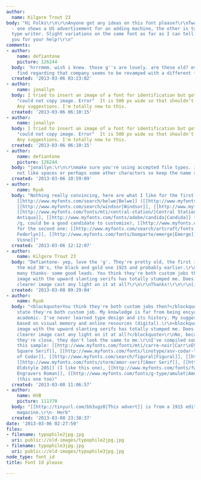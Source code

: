 ```yaml
---
author:
  name: Kilgore Trout 23
body: "Hi Folks\r\n\r\nAnyone got any ideas on this font please?\r\nTwo pics attached
  - one shows a US advertisement for an adding machine, the other is taken from a
  type writer. Slight variations on the same font as far as I can tell.\r\n\r\nThank
  you for your help!\r\n"
comments:
- author:
    name: defiantone
    picture: 126244
  body: 'hrrrmmm. wish i knew. those g''s are lovely. are these old? everything i
    find regarding that company seems to be revamped with a different font. '
  created: '2013-03-06 03:23:02'
- author:
    name: jonallyn
  body: I tried to insert an image of a font for identification but got the message
    "could not copy image. Error"  It is 500 px wide so that shouldn't be the problem.
    Any suggestions. I'm totally new to this.
  created: '2013-03-06 06:10:15'
- author:
    name: jonallyn
  body: I tried to insert an image of a font for identification but got the message
    "could not copy image. Error"  It is 500 px wide so that shouldn't be the problem.
    Any suggestions. I'm totally new to this.
  created: '2013-03-06 06:10:15'
- author:
    name: defiantone
    picture: 126244
  body: "jonallyn:\r\n\r\nmake sure you're using accepted file types. it also does
    not like spaces or perhaps some other characters so keep the name simple."
  created: '2013-03-06 10:59:09'
- author:
    name: Ryuk
  body: "Nothing really convincing, here are what I like for the first one: [[http://www.myfonts.com/fonts/scriptorium/telluria|Telluria]],
    [[http://www.myfonts.com/search/belwe|Belwe]] ([[http://www.myfonts.com/fonts/nicksfonts/bellwether-antique-nf/|Antique]]),
    [[http://www.myfonts.com/search/windsor|Windsor]], [[http://www.myfonts.com/search/verona|Verona]],
    [[http://www.myfonts.com/fonts/mti/central-station/|Central Station]], [[http://www.myfonts.com/fonts/redrooster/schiller-antiqua-rr|Schiller
    Antiqua]], [[http://www.myfonts.com/fonts/adobe/candida|Candida]] (part of the
    /g, could be a good candidate to customize), [[http://www.myfonts.com/fonts/ef-typeshop/granada|Granada]]\r\nAnd
    for the second one: [[http://www.myfonts.com/search/artcraft/fonts|Artcraft and
    Federlyn]], [[http://www.myfonts.com/fonts/bomparte/emerge|Emerge]], [[http://www.myfonts.com/search/tag%3A%22De+Vinne%22/fonts|De
    Vinne]]"
  created: '2013-03-06 12:12:07'
- author:
    name: Kilgore Trout 23
  body: "Defiantone- yep, love the 'g'. They're pretty old, the first image around
    the mid 30's, the black and gold one 1925 and probably earlier.\r\nRyuk- as always
    many thanks- some good leads. You think they're both custom jobs then? The second
    image with the upward slanting serifs has totally stumped me. Does the attached
    clearer image cast any light on it at all?\r\n\r\nThanks!\r\n\r\n[img:sites/default/files/old-images/typophile4_3755.jpg]"
  created: '2013-03-08 09:29:04'
- author:
    name: Ryuk
  body: "<blockquote>You think they're both custom jobs then?</blockquote>\r\nI can't
    state they're both custom job. My knowledge is far from being encyclopedic or
    academic. I've never learned type design and its history. My suggestions are mainly
    based on visual memory and online resources (digital).\r\n<blockquote>The second
    image with the upward slanting serifs has totally stumped me. Does the attached
    clearer image cast any light on it at all?</blockquote>\r\nNo, because, even if
    they're close, they don't look the same to me.\r\nI've compiled some more using
    this sample: [[http://www.myfonts.com/fonts/mti/carre-noir|Carr\xE9 Noir]], [[http://www.myfonts.com/fonts/itc/legacy-square-serif|Legacy
    Square Serif]], [[http://www.myfonts.com/fonts/linotype/asv-codar-lt|Latin counterpart
    of Codar]], [[http://www.myfonts.com/search/figural|Figural]], [[http://www.myfonts.com/fonts/scriptorium/marquis|Marquis]],
    [[http://www.myfonts.com/fonts/storm/amor-serif|Amor Serif]], [[http://www.myfonts.com/fonts/bitstream/engravers-oldstyle-205|Engravers
    Oldstyle 205]] (I like this one), [[http://www.myfonts.com/fonts/fw-smith-hands/english-engravers-roman|English
    Engravers Roman]], [[http://www.myfonts.com/fonts/g-type/amulet|Amulet]], [[http://www.myfonts.com/fonts/fatchair/wsk|WSK]]
    (this one too)"
  created: '2013-03-08 11:06:57'
- author:
    name: HVB
    picture: 111370
  body: "[[http://tinyurl.com/bh3ugz8|This advert]] is from a 1915 edition of Harper's
    magazine.\r\n- Herb"
  created: '2013-03-08 23:38:37'
date: '2013-03-06 02:27:59'
files:
- filename: typophile2jpg.jpg
  uri: public://old-images/typophile2jpg.jpg
- filename: typophile3jpg.jpg
  uri: public://old-images/typophile3jpg.jpg
node_type: font_id
title: Font Id please

---
```


